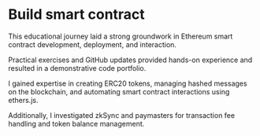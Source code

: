 # Build smart contract

This educational journey laid a strong groundwork in Ethereum smart contract development, deployment, and interaction. 

Practical exercises and GitHub updates provided hands-on experience and resulted in a demonstrative code portfolio. 

I gained expertise in creating ERC20 tokens, managing hashed messages on the blockchain, and automating smart contract interactions using ethers.js. 

Additionally, I investigated zkSync and paymasters for transaction fee handling and token balance management.

